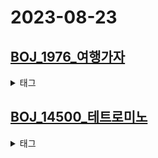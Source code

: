 # 2023-08-23 

## [BOJ_1976_여행가자](https://www.acmicpc.net/problem/1976)
<details><summary>태그</summary><div markdown="1"> `#자료 구조
#그래프 이론
#그래프 탐색
#분리 집합` </div></details>

## [BOJ_14500_테트로미노](https://www.acmicpc.net/problem/14500)
<details><summary>태그</summary><div markdown="1"> `#구현
#브루트포스 알고리즘` </div></details>